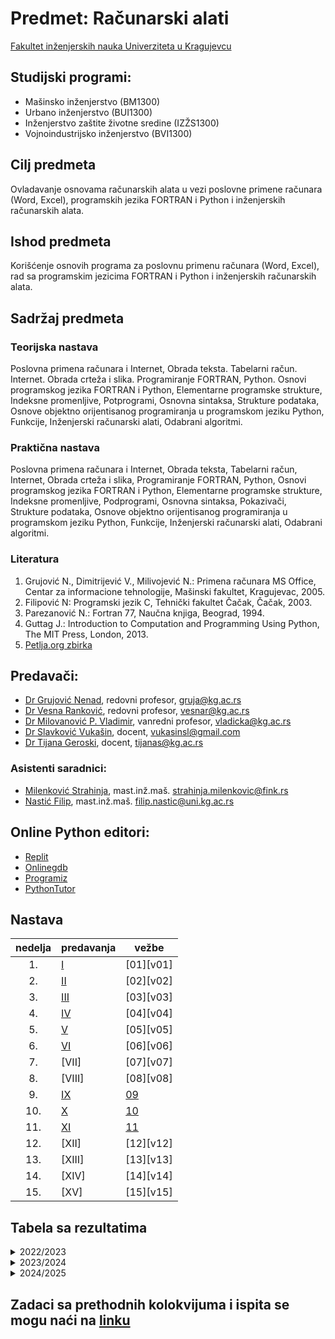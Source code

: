 # Predmet: Računarski alati 
[Fakultet inženjerskih nauka Univerziteta u Kragujevcu](http://fin.kg.ac.rs/sr/)
## Studijski programi:
  * Mašinsko inženjerstvo (BM1300)  
  * Urbano inženjerstvo (BUI1300)  
  * Inženjerstvo zaštite životne sredine (IZŽS1300)
  * Vojnoindustrijsko inženjerstvo (BVI1300)

## Cilj predmeta
Ovladavanje osnovama računarskih alata u vezi poslovne primene računara (Word, Excel), programskih jezika FORTRAN i Python i inženjerskih računarskih alata.

## Ishod predmeta
Korišćenje osnovih programa za poslovnu primenu računara (Word, Excel), rad sa programskim jezicima FORTRAN i Python i inženjerskih računarskih alata.

## Sadržaj predmeta
### Teorijska nastava
Poslovna primena računara i Internet, Obrada teksta. Tabelarni račun. Internet. Obrada crteža i slika. Programiranje FORTRAN, Python. Osnovi programskog jezika FORTRAN i Python, Elementarne programske strukture, Indeksne promenljive, Potprogrami, Osnovna sintaksa, Strukture podataka, Osnove objektno orijentisanog programiranja u programskom jeziku Python, Funkcije, Inženjerski računarski alati, Odabrani algoritmi.

### Praktična nastava
Poslovna primena računara i Internet, Obrada teksta, Tabelarni račun, Internet, Obrada crteža i slika, Programiranje FORTRAN, Python, Osnovi programskog jezika FORTRAN i Python, Elementarne programske strukture, Indeksne promenljive, Podprogrami, Osnovna sintaksa, Pokazivači, Strukture podataka, Osnove objektno orijentisanog programiranja u programskom jeziku Python, Funkcije, Inženjerski računarski alati, Odabrani algoritmi.

### Literatura
1. Grujović N., Dimitrijević V., Milivojević N.: Primena računara MS Office, Centar za informacione tehnologije, Mašinski fakultet, Kragujevac, 2005.
2. Filipović N: Programski jezik C, Tehnički fakultet Čačak, Čačak, 2003.
3. Parezanović N.: Fortran 77, Naučna knjiga, Beograd, 1994.
4. Guttag J.: Introduction to Computation and Programming Using Python, The MIT Press, London, 2013.
5. [Petlja.org zbirka](https://petljamediastorage.blob.core.windows.net/root/Media/Default/Kursevi/Zbirka-python/Zbirka1py.pdf#%5B%7B%22num%22%3A367%2C%22gen%22%3A0%7D%2C%7B%22name%22%3A%22XYZ%22%7D%2C85.04%2C646.39%2Cnull%5D)


## Predavači:
* [Dr Grujović Nenad](http://fin.kg.ac.rs/sr/zaposleni/nastavnici/97-zaposleni/nastavnici/kat-prim-meh-aut-upr/601-nenad-grujovic), redovni profesor, gruja@kg.ac.rs
* [Dr Vesna Ranković](http://fin.kg.ac.rs/sr/zaposleni/nastavnici/97-zaposleni/nastavnici/kat-prim-meh-aut-upr/604-vesna-rankovic), redovni profesor, vesnar@kg.ac.rs
* [Dr Milovanović P. Vladimir](http://fin.kg.ac.rs/sr/zaposleni/nastavnici/97-zaposleni/nastavnici/kat-prim-meh-aut-upr/606-vladimir-milovanovic), vanredni profesor, vladicka@kg.ac.rs  
* [Dr Slavković Vukašin](http://fin.kg.ac.rs/sr/zaposleni/nastavnici/97-zaposleni/nastavnici/kat-prim-meh-aut-upr/608-vukasin-slavkovic), docent, vukasinsl@gmail.com
* [Dr Tijana Geroski](http://fin.kg.ac.rs/sr/zaposleni/nastavnici/97-zaposleni/nastavnici/kat-prim-meh-aut-upr/607-tijana-geroski), docent, tijanas@kg.ac.rs
    

### Asistenti saradnici:
* [Milenković Strahinja](http://is.fink.rs/podaci/Strahinja_Milenkovic/191/cv_Strahinja_Milenkovic.html), mast.inž.maš. strahinja.milenkovic@fink.rs  
* [Nastić Filip](http://fin.kg.ac.rs/sr/zaposleni/istrazivaci/1661-filip-nastic), mast.inž.maš. filip.nastic@uni.kg.ac.rs  

## Online Python editori:
* [Replit](https://replit.com/languages/python3)  
* [Onlinegdb](https://www.onlinegdb.com/)  
* [Programiz](https://www.programiz.com/python-programming/online-compiler/)
* [PythonTutor](https://www.programiz.com/python-programming/online-compiler/)

## Nastava

nedelja|   predavanja  |     vežbe       
:----: | ------------- | ---------|
  1\.  | [I][pI]       | [01][v01]|
  2\.  | [II][pII]     | [02][v02]|     
  3\.  | [III][pIII]   | [03][v03]|
  4\.  | [IV][pIV]     | [04][v04]|
  5\.  | [V][pV]       | [05][v05]|
  6\.  | [VI][pVI]     | [06][v06]|
  7\.  | [VII]         | [07][v07]|
  8\.  | [VIII]        | [08][v08]|
  9\.  | [IX][pIX]     | [09][v09]|
 10\.  | [X][pX]       | [10][v10]|
 11\.  | [XI][pXI]     | [11][v11]|
 12\.  | [XII]         | [12][v12]|
 13\.  | [XIII]        | [13][v13]|
 14\.  | [XIV]         | [14][v14]|
 15\.  | [XV]          | [15][v15]|


 
 [pI]: https://github.com/Racunarski-alati-FINK/Racunarski-alati-FINK/blob/main/Predavanja/osnovni_pojmovi.md  
 [pII]: https://github.com/Racunarski-alati-FINK/Racunarski-alati-FINK/blob/main/Predavanja/linijski_razgranati_programi.md  
 [pIII]: https://github.com/Racunarski-alati-FINK/Racunarski-alati-FINK/blob/main/Predavanja/liste_ciklicne_strukture.md
 [pIV]: https://github.com/Racunarski-alati-FINK/Racunarski-alati-FINK/blob/main/Predavanja/break_continue_napredno_liste.md 
 [pV]: https://github.com/Racunarski-alati-FINK/Racunarski-alati-FINK/blob/main/Predavanja/torke_skupovi_recnici.md
 [pVI]: https://github.com/Racunarski-alati-FINK/Racunarski-alati-FINK/blob/main/Predavanja/funkcije.md 
 [pIX]: https://github.com/Racunarski-alati-FINK/Racunarski-alati-FINK/blob/main/Predavanja/fajlovi.md  
 [pX]: https://github.com/Racunarski-alati-FINK/Racunarski-alati-FINK/blob/main/Predavanja/map_filter_funkcije.md   
 [pXI]: https://github.com/Racunarski-alati-FINK/Racunarski-alati-FINK/blob/main/Predavanja/zadaci11.md  
 
 [v09]: https://github.com/Racunarski-alati-FINK/Racunarski-alati-FINK/blob/main/Ve%C5%BEbe/vezbe09.md  
 [v10]: https://github.com/Racunarski-alati-FINK/Racunarski-alati-FINK/blob/main/Ve%C5%BEbe/vezbe10.md
 [v11]: https://github.com/Racunarski-alati-FINK/Racunarski-alati-FINK/blob/main/Ve%C5%BEbe/vezbe11.md 

## Tabela sa rezultatima

<details markdown='block'>
<summary>2022/2023</summary>

* [Tabela sa bodovima, 2022/2023](https://docs.google.com/spreadsheets/d/1pLcbOb00sthtNtbIQr2R0O7drvpvHiYIkyh07GuegSA/edit?usp=sharing)

</details>

<details markdown='block'>
<summary>2023/2024</summary>

* [Tabela sa bodovima, 2023/2024](https://docs.google.com/spreadsheets/d/1YRPxx46TEhW5JKNKg-dU9YemG2HpLTusSQx2yiHggd8/edit?usp=sharing)
  
</details>

<details markdown='block'>
<summary>2024/2025</summary>

* [Tabela sa bodovima, 2024/2025]( )
  
</details>

## Zadaci sa prethodnih kolokvijuma i ispita se mogu naći na [linku](https://github.com/Racunarski-alati-FINK/Racunarski-alati-FINK/blob/main/Ispitni%20rokovi/ispitni_rokovi.md)

